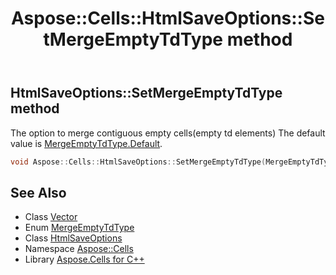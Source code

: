 ﻿---
title: Aspose::Cells::HtmlSaveOptions::SetMergeEmptyTdType method
linktitle: SetMergeEmptyTdType
second_title: Aspose.Cells for C++ API Reference
description: 'Aspose::Cells::HtmlSaveOptions::SetMergeEmptyTdType method. The option to merge contiguous empty cells(empty td elements) The default value is MergeEmptyTdType.Default in C++.'
type: docs
weight: 8000
url: /cpp/aspose.cells/htmlsaveoptions/setmergeemptytdtype/
---
## HtmlSaveOptions::SetMergeEmptyTdType method


The option to merge contiguous empty cells(empty td elements) The default value is [MergeEmptyTdType.Default](../../mergeemptytdtype/).

```cpp
void Aspose::Cells::HtmlSaveOptions::SetMergeEmptyTdType(MergeEmptyTdType value)
```

## See Also

* Class [Vector](../../vector/)
* Enum [MergeEmptyTdType](../../mergeemptytdtype/)
* Class [HtmlSaveOptions](../)
* Namespace [Aspose::Cells](../../)
* Library [Aspose.Cells for C++](../../../)
